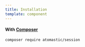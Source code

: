 ```yaml
---
title: Installation
template: component
---
```


#### With [Composer](https://getcomposer.org)

```
composer require atomastic/session
```
